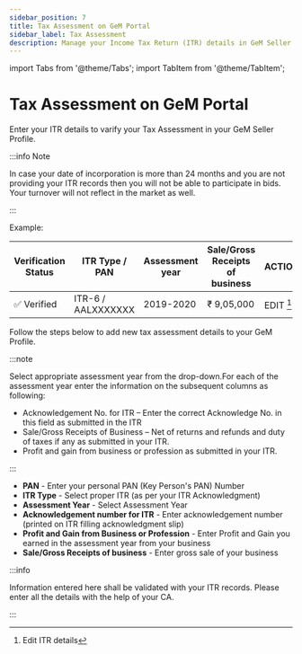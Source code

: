 ```yaml
---
sidebar_position: 7
title: Tax Assessment on GeM Portal
sidebar_label: Tax Assessment
description: Manage your Income Tax Return (ITR) details in GeM Seller Profile
---
```


import Tabs from '@theme/Tabs';
import TabItem from '@theme/TabItem';

# Tax Assessment on GeM Portal
Enter your ITR details to varify your Tax Assessment in your GeM Seller Profile.

:::info Note

In case your date of incorporation is more than 24 months and you are not providing your ITR records then you will not be able to participate in bids. Your turnover will not reflect in the market as well.

:::

<Tabs>
<TabItem value="Manage Tax Assessment" label="Manage Tax Assessment">

Example:

| Verification Status | ITR Type / PAN | Assessment year | Sale/Gross Receipts of business | ACTION |
| ----------- | ----------- | ----------- | ----------- | ----------- |
| :white_check_mark: Verified | ITR-6 / AALXXXXXXX | 2019-2020 | ₹ 9,05,000 |  EDIT [^1]

</TabItem>
<TabItem value="Add new Tax Assessment" label="Add new Tax Assessment">

Follow the steps below to add new tax assessment details to your GeM Profile.

:::note

Select appropriate assessment year from the drop-down.For each of the assessment year enter the information on the subsequent columns as following:
- Acknowledgement No. for ITR – Enter the correct Acknowledge No. in this field as submitted in the ITR
- Sale/Gross Receipts of Business – Net of returns and refunds and duty of taxes if any as submitted in your ITR.
- Profit and gain from business or profession as submitted in your ITR.

:::

- **PAN** - Enter your personal PAN (Key Person's PAN) Number
- **ITR Type** - Select proper ITR (as per your ITR Acknowledgment)
- **Assessment Year** - Select Assessment Year
- **Acknowledgement number for ITR** - Enter acknowledgement number (printed on ITR filling acknowledgment slip)
- **Profit and Gain from Business or Profession** - Enter Profit and Gain you earned in the assessment year from your business
- **Sale/Gross Receipts of business** - Enter gross sale of your business

:::info

Information entered here shall be validated with your ITR records. Please enter all the details with the help of your CA.

:::

</TabItem>
</Tabs>

[^1]: Edit ITR details